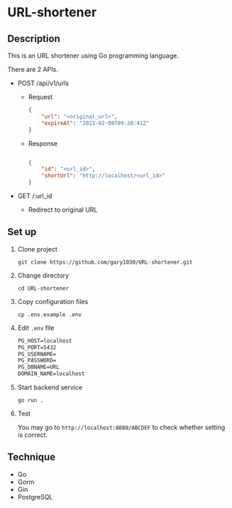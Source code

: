 # URL-shortener

## Description

This is an URL shortener using Go programming language.

There are 2 APIs.

* POST /api/v1/urls
  * Request

    ```json
    {
        "url": "<original_url>",
        "expireAt": "2021-02-08T09:20:41Z"
    }
    ```

  * Response
  
    ```json

    {
        "id": "<url_id>",
        "shortUrl": "http://localhost/<url_id>"
    }
    ```

* GET /:url_id
  * Redirect to original URL

## Set up

1. Clone project

    ```shell
    git clone https://github.com/gary1030/URL-shortener.git
    ```

2. Change directory

   ```shell
   cd URL-shortener
   ```

3. Copy configuration files

    ```shell
    cp .env.example .env
    ```

4. Edit `.env` file

    ```txt
    PG_HOST=localhost
    PG_PORT=5432
    PG_USERNAME=
    PG_PASSWORD=
    PG_DBNAME=URL
    DOMAIN_NAME=localhost
    ```

5. Start backend service

    ```shell
    go run .
    ```

6. Test

   You may go to `http://localhost:8080/ABCDEF` to check whether setting is correct.

## Technique

* Go
* Gorm
* Gin
* PostgreSQL
